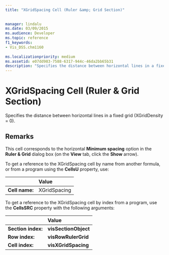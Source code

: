 ```yaml
---
title: "XGridSpacing Cell (Ruler &amp; Grid Section)"
 
 
manager: lindalu
ms.date: 03/09/2015
ms.audience: Developer
ms.topic: reference
f1_keywords:
- Vis_DSS.chm1160
 
ms.localizationpriority: medium
ms.assetid: e07dd983-7588-6317-944c-46da2bb65b31
description: "Specifies the distance between horizontal lines in a fixed grid (XGridDensity = 0)."
---
```


# XGridSpacing Cell (Ruler &amp; Grid Section)

Specifies the distance between horizontal lines in a fixed grid (XGridDensity = 0).
  
## Remarks

This cell corresponds to the horizontal **Minimum spacing** option in the **Ruler &amp; Grid** dialog box (on the **View** tab, click the **Show** arrow). 
  
To get a reference to the XGridSpacing cell by name from another formula, or from a program using the **CellsU** property, use: 
  
||Value |
|:-----|:-----|
|**Cell name:**  <br/> |XGridSpacing  <br/> |
   
To get a reference to the XGridSpacing cell by index from a program, use the **CellsSRC** property with the following arguments: 
  
||Value |
|:-----|:-----|
|**Section index:**  <br/> |**visSectionObject** <br/> |
|**Row index:**  <br/> |**visRowRulerGrid** <br/> |
|**Cell index:**  <br/> |**visXGridSpacing** <br/> |
   

